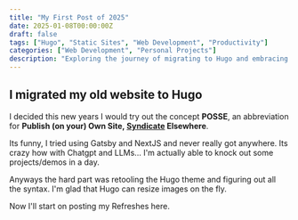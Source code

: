 ```yaml
---
title: "My First Post of 2025"
date: 2025-01-08T00:00:00Z
draft: false
tags: ["Hugo", "Static Sites", "Web Development", "Productivity"]
categories: ["Web Development", "Personal Projects"]
description: "Exploring the journey of migrating to Hugo and embracing the POSSE concept for publishing content effectively."
---
```

## I migrated my old website to Hugo

I decided this new years I would try out the concept **POSSE**, an abbreviation for **Publish (on your) Own Site, [Syndicate](https://indieweb.org/Category:syndication "Category:syndication") Elsewhere**.

Its funny, I tried using Gatsby and NextJS and never really got anywhere. Its crazy how with Chatgpt and LLMs... I'm actually able to knock out some projects/demos in a day.

Anyways the hard part was retooling the Hugo theme and figuring out all the syntax. I'm glad that Hugo can resize images on the fly.

Now I'll start on posting my Refreshes here.
